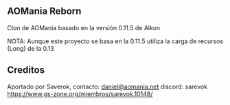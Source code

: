 ## AOMania Reborn

Clon de AOMania basado en la versión 0.11.5 de Alkon

NOTA: Aunque este proyecto se basa en la 0.11.5 utiliza la carga de recursos (Long) de la 0.13

## Creditos

Aportado por Saverok, contacto:
daniel@aomania.net
discord: sarevok
https://www.gs-zone.org/miembros/sarevok.10148/